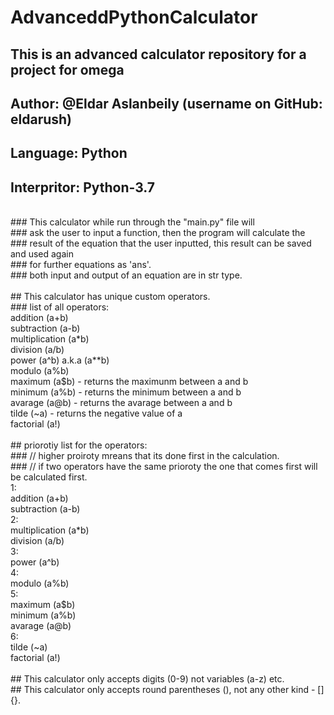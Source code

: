 # AdvanceddPythonCalculator
## This is an advanced calculator repository for a project for omega <br />
## Author: @Eldar Aslanbeily (username on GitHub: eldarush) <br />
## Language: Python <br />
## Interpritor: Python-3.7 <br />
<br />
###  This calculator while run through the "main.py" file will <br />
###  ask the user to input a function, then the program will calculate the  <br />
###  result of the equation that the user inputted, this result can be saved and used again <br />
###  for further equations as 'ans'. <br />
###  both input and output of an equation are in str type. <br />
<br />
##  This calculator has unique custom operators. <br />
###  list of all operators:<br />
  addition (a+b) <br />
  subtraction (a-b) <br />
  multiplication (a*b) <br />
  division (a/b) <br />
  power (a^b) a.k.a (a**b) <br />
  modulo (a%b) <br />
  maximum (a$b) - returns the maximunm between a and b <br />
  minimum (a%b) - returns the minimum between a and b <br />
  avarage (a@b) - returns the avarage between a and b <br />
  tilde (~a) - returns the negative value of a <br />
  factorial (a!) <br />
  <br />
##  priorotiy list for the operators: <br />
###  // higher proiroty mreans that its done first in the calculation. <br />
###  // if two operators have the same prioroty the one that comes first will be calculated first. <br />
  1: <br />
    addition (a+b) <br />
    subtraction (a-b) <br />
  2: <br />
    multiplication (a*b) <br />
    division (a/b) <br />
  3: <br />
    power (a^b) <br />
  4: <br />
    modulo (a%b) <br />
  5: <br />
    maximum (a$b) <br />
    minimum (a%b) <br />
    avarage (a@b) <br />
  6: <br />
    tilde (~a) <br />
    factorial (a!) <br />
  <br />
##  This calculator only accepts digits (0-9) not variables (a-z) etc.  <br />
##  This calculator only accepts round parentheses (), not any other kind - [] {}. <br />
